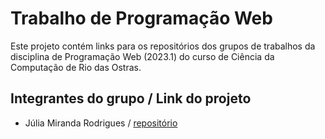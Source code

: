 # Trabalho de Programação Web

Este projeto contém links para os repositórios dos grupos de trabalhos da disciplina de Programação Web (2023.1) do curso de Ciência da Computação de Rio das Ostras.

## Integrantes do grupo / Link do projeto

* Júlia Miranda Rodrigues / [repositório](https://github.com/juliaDmiranda/chatGPT4progWeb)

